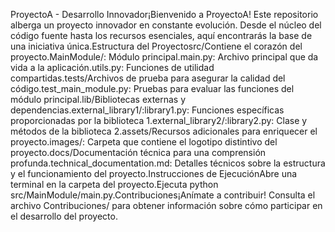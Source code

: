ProyectoA - Desarrollo Innovador¡Bienvenido a ProyectoA! Este repositorio alberga un proyecto innovador en constante evolución. Desde el núcleo del código fuente hasta los recursos esenciales, aquí encontrarás la base de una iniciativa única.Estructura del Proyectosrc/Contiene el corazón del proyecto.MainModule/: Módulo principal.main.py: Archivo principal que da vida a la aplicación.utils.py: Funciones de utilidad compartidas.tests/Archivos de prueba para asegurar la calidad del código.test_main_module.py: Pruebas para evaluar las funciones del módulo principal.lib/Bibliotecas externas y dependencias.external_library1/:library1.py: Funciones específicas proporcionadas por la biblioteca 1.external_library2/:library2.py: Clase y métodos de la biblioteca 2.assets/Recursos adicionales para enriquecer el proyecto.images/: Carpeta que contiene el logotipo distintivo del proyecto.docs/Documentación técnica para una comprensión profunda.technical_documentation.md: Detalles técnicos sobre la estructura y el funcionamiento del proyecto.Instrucciones de EjecuciónAbre una terminal en la carpeta del proyecto.Ejecuta python src/MainModule/main.py.Contribuciones¡Anímate a contribuir! Consulta el archivo Contribuciones/ para obtener información sobre cómo participar en el desarrollo del proyecto.
